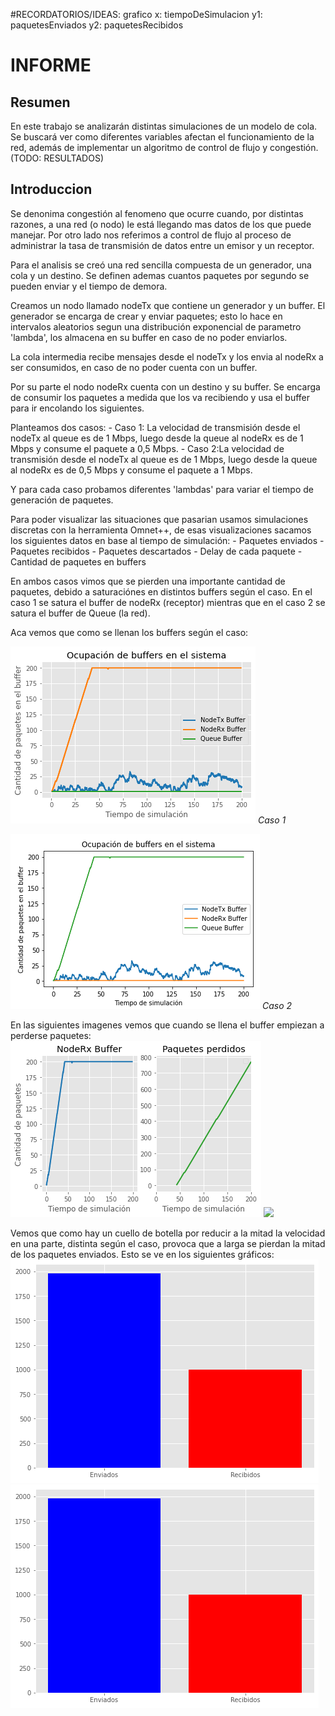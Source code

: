  #RECORDATORIOS/IDEAS: grafico x: tiempoDeSimulacion y1: paquetesEnviados y2: paquetesRecibidos
# INFORME

## Resumen
En este trabajo se analizarán distintas simulaciones de un modelo de cola. Se buscará ver como diferentes variables afectan el funcionamiento de la red, además de implementar un algoritmo de control de flujo y congestión. 
(TODO: RESULTADOS)


## Introduccion 
Se denonima congestión al fenomeno que ocurre cuando, por distintas razones, a una red (o nodo) le está llegando mas datos de los que puede manejar. Por otro lado nos referimos a control de flujo al proceso de administrar la tasa de transmisión de datos entre un emisor y un receptor.

Para el analisis se creó una red sencilla compuesta de un generador, una cola y un destino. Se definen ademas cuantos paquetes por segundo se pueden enviar y el tiempo de demora. 

Creamos un nodo llamado nodeTx que contiene un generador y un buffer. El generador se encarga de crear y enviar paquetes; esto lo hace en intervalos aleatorios segun una distribución exponencial de parametro 'lambda', los almacena en su buffer en caso de no poder enviarlos.

La cola intermedia recibe mensajes desde el nodeTx y los envia al nodeRx a ser consumidos, en caso de no poder cuenta con un buffer.

Por su parte el nodo nodeRx cuenta con un destino y su buffer. Se encarga de consumir los paquetes a medida que los va recibiendo y usa el buffer para ir encolando los siguientes.  

Planteamos dos casos:
    - Caso 1: La velocidad de transmisión desde el nodeTx al queue es de 1 Mbps, luego desde la queue al nodeRx es de 1 Mbps y consume el paquete a 0,5 Mbps.
    - Caso 2:La velocidad de transmisión desde el nodeTx al queue es de 1 Mbps, luego desde la queue al nodeRx es de 0,5 Mbps y consume el paquete a 1 Mbps.

Y para cada caso probamos diferentes 'lambdas' para variar el tiempo de generación de paquetes.

Para poder visualizar las situaciones que pasarian usamos simulaciones discretas con la herramienta Omnet++, de esas visualizaciones sacamos los siguientes datos en base al tiempo de simulación:
    - Paquetes enviados
    - Paquetes recibidos
    - Paquetes descartados
    - Delay de cada paquete
    - Cantidad de paquetes en buffers

En ambos casos vimos que se pierden una importante cantidad de paquetes, debido a saturaciónes en distintos buffers según el caso. En el caso 1 se satura el buffer de nodeRx (receptor) mientras que en el caso 2 se satura el buffer de Queue (la red). 

Aca vemos que como se llenan los buffers según el caso:
<p>
    <img src="casosLab3/caso1/0.1/caso1_Buffers.png"/>
    <em>Caso 1</em>
</p>
<p>
    <img src="casosLab3/caso2/0.1/caso2_Buffers.png"/>
    <em>Caso 2</em>
</p>


En las siguientes imagenes vemos que cuando se llena el buffer empiezan a perderse paquetes:
<img src="casosLab3/caso1/0.1/caso1_0.1_perdidosrelacionbuffer.png" caption="Caso 1"/>
<img src="casosLab3/caso2/0.1/caso2_0.1_BufferPaquetesPerdidos" caption="Caso 2"/>

Vemos que como hay un cuello de botella por reducir a la mitad la velocidad en una parte, distinta según el caso, provoca que a larga se pierdan la mitad de los paquetes enviados. Esto se ve en los siguientes gráficos:
<img src="casosLab3/caso1/0.1/caso1_0.1_Barrapaquetesenviadosyrecibidos.png" caption="Caso 1"/>
<img src="casosLab3/caso2/0.1/caso2_0.1_Barrapaquetesrecibidosyenviados.png" caption="Caso 2"/>